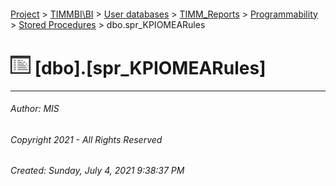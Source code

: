 #### 

[Project](../../../../../index.md) > [TIMMBI\\BI](../../../../index.md) > [User databases](../../../index.md) > [TIMM_Reports](../../index.md) > [Programmability](../index.md) > [Stored Procedures](Stored_Procedures.md) > dbo.spr_KPIOMEARules

# ![Stored Procedures](../../../../../Images/StoredProcedure32.png) [dbo].[spr_KPIOMEARules]

---

###### Author:  MIS

###### Copyright 2021 - All Rights Reserved

###### Created: Sunday, July 4, 2021 9:38:37 PM

